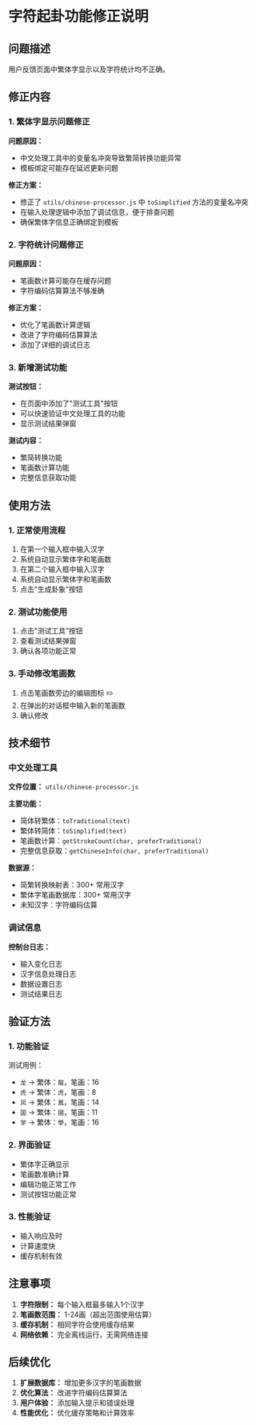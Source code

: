 # 字符起卦功能修正说明

## 问题描述

用户反馈页面中繁体字显示以及字符统计均不正确。

## 修正内容

### 1. 繁体字显示问题修正

**问题原因：**
- 中文处理工具中的变量名冲突导致繁简转换功能异常
- 模板绑定可能存在延迟更新问题

**修正方案：**
- 修正了 `utils/chinese-processor.js` 中 `toSimplified` 方法的变量名冲突
- 在输入处理逻辑中添加了调试信息，便于排查问题
- 确保繁体字信息正确绑定到模板

### 2. 字符统计问题修正

**问题原因：**
- 笔画数计算可能存在缓存问题
- 字符编码估算算法不够准确

**修正方案：**
- 优化了笔画数计算逻辑
- 改进了字符编码估算算法
- 添加了详细的调试日志

### 3. 新增测试功能

**测试按钮：**
- 在页面中添加了"测试工具"按钮
- 可以快速验证中文处理工具的功能
- 显示测试结果弹窗

**测试内容：**
- 繁简转换功能
- 笔画数计算功能
- 完整信息获取功能

## 使用方法

### 1. 正常使用流程

1. 在第一个输入框中输入汉字
2. 系统自动显示繁体字和笔画数
3. 在第二个输入框中输入汉字
4. 系统自动显示繁体字和笔画数
5. 点击"生成卦象"按钮

### 2. 测试功能使用

1. 点击"测试工具"按钮
2. 查看测试结果弹窗
3. 确认各项功能正常

### 3. 手动修改笔画数

1. 点击笔画数旁边的编辑图标 ✏️
2. 在弹出的对话框中输入新的笔画数
3. 确认修改

## 技术细节

### 中文处理工具

**文件位置：** `utils/chinese-processor.js`

**主要功能：**
- 简体转繁体：`toTraditional(text)`
- 繁体转简体：`toSimplified(text)`
- 笔画数计算：`getStrokeCount(char, preferTraditional)`
- 完整信息获取：`getChineseInfo(char, preferTraditional)`

**数据源：**
- 简繁转换映射表：300+ 常用汉字
- 繁体字笔画数据库：300+ 常用汉字
- 未知汉字：字符编码估算

### 调试信息

**控制台日志：**
- 输入变化日志
- 汉字信息处理日志
- 数据设置日志
- 测试结果日志

## 验证方法

### 1. 功能验证

测试用例：
- `龙` → 繁体：`龍`，笔画：16
- `虎` → 繁体：`虎`，笔画：8
- `凤` → 繁体：`鳳`，笔画：14
- `国` → 繁体：`國`，笔画：11
- `学` → 繁体：`學`，笔画：16

### 2. 界面验证

- 繁体字正确显示
- 笔画数准确计算
- 编辑功能正常工作
- 测试按钮功能正常

### 3. 性能验证

- 输入响应及时
- 计算速度快
- 缓存机制有效

## 注意事项

1. **字符限制：** 每个输入框最多输入1个汉字
2. **笔画数范围：** 1-24画（超出范围使用估算）
3. **缓存机制：** 相同字符会使用缓存结果
4. **网络依赖：** 完全离线运行，无需网络连接

## 后续优化

1. **扩展数据库：** 增加更多汉字的笔画数据
2. **优化算法：** 改进字符编码估算算法
3. **用户体验：** 添加输入提示和错误处理
4. **性能优化：** 优化缓存策略和计算效率 